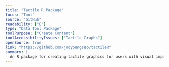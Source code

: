 ```yaml
---
title: "Tactile R Package"
focus: "Tool"
source: "GitHub"
readability: ["E"]
type: "Data Tool Package"
toolPurpose: ["Create Content"]
toolAccessibilityIssues: ["Tactile Graphs"]
openSource: true
link: "https://github.com/jooyoungseo/tactileR"
summary: |-
  An R package for creating tactile graphics for users with visual impairments.
---
```


